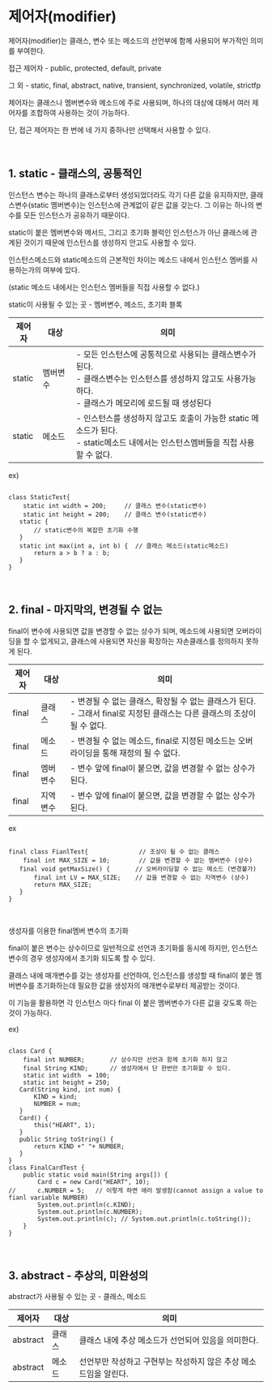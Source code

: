 # 제어자(modifier)

제어자(modifier)는 클래스, 변수 또는 메소드의 선언부에 함께 사용되어 부가적인 의미를 부여한다.

접근 제어자 - public, protected, default, private

그 외			 - static, final, abstract, native, transient, synchronized, volatile, strictfp

제어자는 클래스나 멤버변수와 메소드에 주로 사용되며, 하나의 대상에 대해서 여러 제어자를 조합하여 사용하는 것이 가능하다.

단, 접근 제어자는 한 번에 네 가지 중하나만 선택해서 사용할 수 있다.

<br>

## 1. static - 클래스의, 공통적인

인스턴스 변수는 하나의 클래스로부터 생성되었더라도 각기 다른 값을 유지하지만, 클래스변수(static 멤버변수)는 인스턴스에 관계없이 같은 값을 갖는다. 그 이유는 하나의 변수를 모든 인스턴스가 공유하기 때문이다.

static이 붙은 멤버변수와 메서드, 그리고 초기화 블럭인 인스턴스가 아닌 클래스에 관계된 것이기 때문에 인스턴스를 생성하지 안고도 사용할 수 있다.

인스턴스메소드와 static메소드의 근본적인 차이는 메소드 내에서 인스턴스 멤버를 사용하는가의 여부에 있다.

(static 메소드 내에서는 인스턴스 멤버들을 직접 사용할 수 없다.)

static이 사용될 수 있는 곳 - 멤버변수, 메소드, 초기화 블록

| 제어자 | 대상     | 의미                                                         |
| ------ | -------- | ------------------------------------------------------------ |
| static | 멤버변수 | - 모든 인스턴스에 공통적으로 사용되는 클래스변수가 된다.<br />- 클래스변수는 인스턴스를 생성하지 않고도 사용가능하다.<br />- 클래스가 메모리에 로드될 때 생성된다 |
| static | 메소드   | - 인스턴스를 생성하지 않고도 호출이 가능한 static 메소드가 된다.<br />- static메소드 내에서는 인스턴스멤버들을 직접 사용할 수 없다. |

ex)

<pre><code>
class StaticTest{
	static int width = 200;		// 클래스 변수(static변수)
	static int height = 200;	// 클래스 변수(static변수)
​	static {
​		// static변수의 복잡한 초기화 수행
​	}
​	static int max(int a, int b) {	// 클래스 메소드(static메소드)
​		return a > b ? a : b;
​	}
}
</code></pre>

<br>

## 2. final - 마지막의, 변경될 수 없는

final이 변수에 사용되면 값을 변경할 수 없는 상수가 되며, 메소드에 사용되면 오버라이딩을 할 수 없게되고, 클래스에 사용되면 자신을 확장하는 자손클래스를 정의하지 못하게 된다.

| 제어자 | 대상     | 의미                                                         |
| ------ | -------- | ------------------------------------------------------------ |
| final  | 클래스   | - 변경될 수 없는 클래스, 확장될 수 없는 클래스가 된다.<br />- 그래서 final로 지정된 클래스는 다른 클래스의 조상이 될 수 없다. |
| final  | 메소드   | - 변경될 수 없는 메소드, final로 지정된 메소드는 오버라이딩을 통해 재정의 될 수 없다. |
| final  | 멤버변수 | - 변수 앞에 final이 붙으면, 값을 변경할 수 없는 상수가 된다. |
| final  | 지역변수 | - 변수 앞에 final이 붙으면, 값을 변경할 수 없는 상수가 된다. |

ex

<pre><code>
final class FianlTest{				// 조상이 될 수 없는 클래스
	final int MAX_SIZE = 10;		// 값을 변경할 수 없는 멤버변수 (상수)
​	final void getMaxSize() {		// 오버라이딩할 수 없는 메소드 (변경불가)
​		final int LV = MAX_SIZE;	// 값을 변경할 수 없는 지역변수 (상수)
​		return MAX_SIZE;
​	}
}
</code></pre>



<br>

생성자를 이용한 final멤버 변수의 초기화

final이 붙은 변수는 상수이므로 일반적으로 선언과 초기화를 동시에 하지만, 인스턴스변수의 경우 생성자에서 초기화 되도록 할 수 있다.

클래스 내에 매개변수를 갖는 생성자를 선언하여, 인스턴스를 생성할 때 final이 붙은 멤버변수를 초기화하는데 필요한 값을 생성자의 매개변수로부터 제공받는 것이다.

이 기능을 활용하면 각 인스턴스 마다 final 이 붙은 멤버변수가 다른 값을 갖도록 하는 것이 가능하다.

ex)

<pre><code>
class Card {
	final int NUMBER;		// 상수지만 선언과 함께 초기화 하지 않고
	final String KIND;		// 생성자에서 단 한번만 초기화할 수 있다.
	static int width  = 100;	
	static int height = 250;
​	Card(String kind, int num) {	
​		KIND = kind;
​		NUMBER = num;
​	}
​	Card() {
​		this("HEART", 1);
​	}
​	public String toString() {
​		return KIND +" "+ NUMBER;
​	}
}
class FinalCardTest {
	public static void main(String args[]) {
		Card c = new Card("HEART", 10);
//		c.NUMBER = 5;	// 이렇게 하면 에러 발생함(cannot assign a value to fianl variable NUMBER)
		System.out.println(c.KIND);
		System.out.println(c.NUMBER);
		System.out.println(c); // System.out.println(c.toString());
	}
}
</code></pre>



<br>

## 3. abstract - 추상의, 미완성의

abstract가 사용될 수 있는 곳 - 클래스, 메소드

| 제어자   | 대상   | 의미                                                         |
| -------- | ------ | ------------------------------------------------------------ |
| abstract | 클래스 | 클래스 내에 추상 메소드가 선언되어 있음을 의미한다.          |
| abstract | 메소드 | 선언부만 작성하고 구현부는 작성하지 않은 추상 메소드임을 알린다. |



